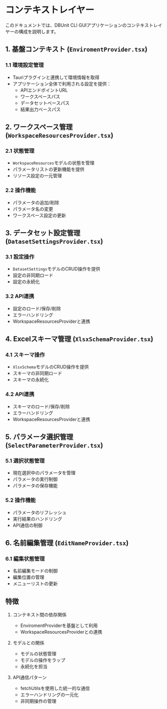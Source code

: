 # コンテキストレイヤー

このドキュメントでは、DBUnit CLI GUIアプリケーションのコンテキストレイヤーの構成を説明します。

## 1. 基盤コンテキスト (`EnviromentProvider.tsx`)

### 1.1 環境設定管理
- Tauriプラグインと連携して環境情報を取得
- アプリケーション全体で利用される設定を提供：
  - APIエンドポイントURL
  - ワークスペースパス
  - データセットベースパス
  - 結果出力ベースパス

## 2. ワークスペース管理 (`WorkspaceResourcesProvider.tsx`)

### 2.1 状態管理
- `WorkspaceResources`モデルの状態を管理
- パラメータリストの更新機能を提供
- リソース設定の一元管理

### 2.2 操作機能
- パラメータの追加/削除
- パラメータ名の変更
- ワークスペース設定の更新

## 3. データセット設定管理 (`DatasetSettingsProvider.tsx`)

### 3.1 設定操作
- `DatasetSettings`モデルのCRUD操作を提供
- 設定の非同期ロード
- 設定の永続化

### 3.2 API連携
- 設定のロード/保存/削除
- エラーハンドリング
- WorkspaceResourcesProviderと連携

## 4. Excelスキーマ管理 (`XlsxSchemaProvider.tsx`)

### 4.1 スキーマ操作
- `XlsxSchema`モデルのCRUD操作を提供
- スキーマの非同期ロード
- スキーマの永続化

### 4.2 API連携
- スキーマのロード/保存/削除
- エラーハンドリング
- WorkspaceResourcesProviderと連携

## 5. パラメータ選択管理 (`SelectParameterProvider.tsx`)

### 5.1 選択状態管理
- 現在選択中のパラメータを管理
- パラメータの実行制御
- パラメータの保存機能

### 5.2 操作機能
- パラメータのリフレッシュ
- 実行結果のハンドリング
- API通信の制御

## 6. 名前編集管理 (`EditNameProvider.tsx`)

### 6.1 編集状態管理
- 名前編集モードの制御
- 編集位置の管理
- メニューリストの更新

## 特徴

1. コンテキスト間の依存関係
   - EnviromentProviderを基盤として利用
   - WorkspaceResourcesProviderとの連携

2. モデルとの関係
   - モデルの状態管理
   - モデルの操作をラップ
   - 永続化を担当

3. API通信パターン
   - fetchUtilsを使用した統一的な通信
   - エラーハンドリングの一元化
   - 非同期操作の管理